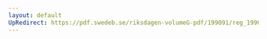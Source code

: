 ```yaml
---
layout: default
UpRedirect: https://pdf.swedeb.se/riksdagen-volumeG-pdf/199091/reg_199091/reg_199091_0639.pdf
---
```

